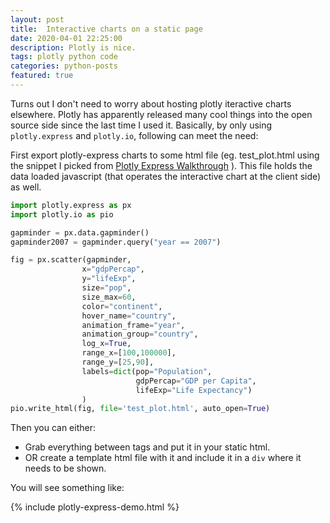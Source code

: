 ```yaml
---
layout: post
title:  Interactive charts on a static page
date: 2020-04-01 22:25:00
description: Plotly is nice.
tags: plotly python code
categories: python-posts
featured: true
---
```

Turns out I don't need to worry about hosting plotly iteractive charts elsewhere. Plotly has apparently released many cool things into the open source side since the last time I used it. Basically, by only using ````plotly.express```` and ````plotly.io````, following can meet the need:

First export plotly-express charts to some html file (eg. test_plot.html using the snippet I picked from [Plotly Express Walkthrough](https://nbviewer.jupyter.org/github/plotly/plotly_express/blob/gh-pages/walkthrough.ipynb) ). This file holds the data loaded javascript (that operates the interactive chart at the client side) as well.

````python  
import plotly.express as px
import plotly.io as pio

gapminder = px.data.gapminder()
gapminder2007 = gapminder.query("year == 2007")

fig = px.scatter(gapminder, 
                x="gdpPercap", 
                y="lifeExp",
                size="pop", 
                size_max=60, 
                color="continent", 
                hover_name="country",
                animation_frame="year", 
                animation_group="country", 
                log_x=True, 
                range_x=[100,100000], 
                range_y=[25,90],
                labels=dict(pop="Population", 
                            gdpPercap="GDP per Capita", 
                            lifeExp="Life Expectancy")
                )
pio.write_html(fig, file='test_plot.html', auto_open=True)
````

Then you can either:
* Grab everything between <body></body> tags and put it in your static html.
* OR create a template html file with it and include it in a ```div``` where it needs to be shown.


You will see something like:

{% include plotly-express-demo.html %}
